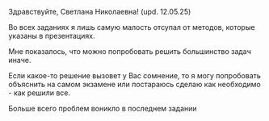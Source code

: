Здравствуйте, Светлана Николаевна! (upd. 12.05.25)

Во всех заданиях я лишь самую малость отсупал от методов, которые указаны в презентациях.

 Мне показалось, что можно попробовать решить большинство задач иначе.

Если какое-то решение вызовет у Вас сомнение, то я могу попробовать объяснить на самом экзамене или постараюсь сделаю как необходимо - как решили все.

 Больше всего проблем воникло в последнем задании
